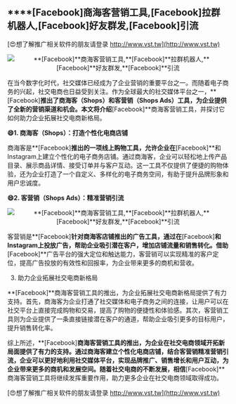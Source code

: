 ## ****[Facebook]**商海客营销工具,**[Facebook]**拉群机器人,**[Facebook]**好友群发,**[Facebook]**引流**

[😍想了解推广相关软件的朋友请登录 http://www.vst.tw](http://www.vst.tw)

 <center><img src="https://vst.tw/MP4/tuiguang/png/5.png" alt="**[Facebook]**商海客营销工具,**[Facebook]**拉群机器人,**[Facebook]**好友群发,**[Facebook]**引流"></center>

在当今数字化时代，社交媒体已经成为了企业营销的重要平台之一。而随着电子商务的兴起，社交电商也日益受到关注。作为全球最大的社交媒体平台之一，**[Facebook]**推出了商海客（Shops）和客营销（Shops Ads）工具，为企业提供了全新的营销渠道和机会。本文将介绍**[Facebook]**商海客营销工具，并探讨它如何助力企业拓展社交电商新格局。

**😄1. 商海客（Shops）：打造个性化电商店铺**

商海客是**[Facebook]**推出的一项线上购物工具，允许企业在**[Facebook]**和Instagram上建立个性化的电子商务店铺。通过商海客，企业可以轻松地上传产品目录、展示商品详情、接受订单并与客户互动。这一工具不仅提供了便捷的购物体验，还为企业打造了一个自定义、多样化的电子商务空间，有助于提升品牌形象和用户忠诚度。

**😄2. 客营销（Shops Ads）：精准营销引流**

 <center><img src="https://vst.tw/MP4/tuiguang/png/7.png" alt="**[Facebook]**商海客营销工具,**[Facebook]**拉群机器人,**[Facebook]**好友群发,**[Facebook]**引流"></center>

客营销是**[Facebook]**针对商海客店铺推出的广告工具，通过在**[Facebook]**和Instagram上投放广告，帮助企业吸引潜在客户，增加店铺流量和销售转化。借助**[Facebook]**广告平台的强大定位和触达能力，客营销可以实现精准的客户定位，提高广告投放的有效性和回报率，为企业带来更多的商机和营收。

3. 助力企业拓展社交电商新格局

**[Facebook]**商海客营销工具的推出，为企业拓展社交电商新格局提供了有力支持。首先，商海客为企业打通了社交媒体和电子商务之间的连接，让用户可以在社交平台上直接完成购物和交易，提高了购物的便捷性和体验感。其次，客营销工具则为企业提供了一条直接链接潜在客户的通道，帮助企业吸引更多的目标用户，提升销售转化率。

综上所述，**[Facebook]**商海客营销工具的推出，为企业在社交电商领域开拓新局面提供了有力的支持。通过商海客建立个性化电商店铺，结合客营销精准营销引流，企业可以更好地利用社交媒体平台，实现品牌推广、销售增长和用户互动，为企业带来更多的商机和发展空间。随着社交电商的不断发展，相信**[Facebook]**商海客营销工具将继续发挥重要作用，助力更多企业在社交电商领域取得成功。

[😍想了解推广相关软件的朋友请登录 http://www.vst.tw](http://www.vst.tw)



